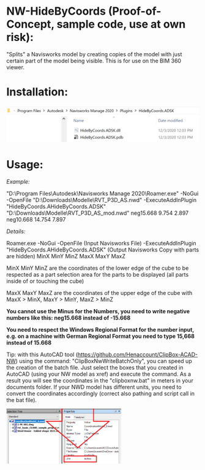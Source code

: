 # NW-HideByCoords (Proof-of-Concept, sample code, use at own risk):
"Splits" a Navisworks model by creating copies of the model with just certain part of the model being visible. This is for use on the BIM 360 viewer.

# Installation:
<img src="./HideByCoordsInstall.png" width=600>

# Usage:

<i>Example:</i>

"D:\Program Files\Autodesk\Navisworks Manage 2020\Roamer.exe" -NoGui -OpenFile "D:\Downloads\Modelle\RVT_P3D_AS.nwd" -ExecuteAddInPlugin "HideByCoords.AHideByCoords.ADSK" "D:\Downloads\Modelle\RVT_P3D_AS_mod.nwd" neg15.668 9.754 2.897 neg10.668 14.754 7.897

<i>Details:</i>

Roamer.exe -NoGui -OpenFile (Input Navisworks File) -ExecuteAddInPlugin "HideByCoords.AHideByCoords.ADSK" (Output Navisworks Copy with parts are hidden) MinX MinY MinZ MaxX MaxY MaxZ

MinX MinY MinZ are the coordinates of the lower edge of the cube to be respected as a part selection area for the parts to be displayed (all parts inside of or touching the cube)

MaxX MaxY MaxZ are the coordinates of the upper edge of the cube with MaxX > MinX, MaxY > MinY, MaxZ > MinZ

<b>You cannot use the Minus for the Numbers, you need to write negative numbers like this: neg15.668 instead of -15.668</b>

<b>You need to respect the Windows Regional Format for the number input, e.g. on a machine with German Regional Format you need to type 15,668 instead of 15.668</b>

Tip: with this AutoCAD tool (https://github.com/Henaccount/ClipBox-ACAD-NW) using the command: "ClipBoxNwWriteBatchOnly", you can speed up the creation of the batch file. Just select the boxes that you created in AutoCAD (using your NW model as xref) and execute the command. As a result you will see the coordinates in the "clipboxnw.bat" in meters in your documents folder. If your NWD model has different units, you need to convert the coordinates accordingly (correct also pathing and script call in the bat file).

<img src="./nw-units.png" width=300>
